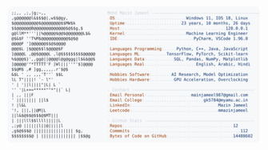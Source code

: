 <picture>
  <source srcset="https://raw.githubusercontent.com/mmazinjameel/mmazinjameel/main/dark_mode.svg?v=1759335172" media="(prefers-color-scheme: dark)">
  <img src="https://raw.githubusercontent.com/mmazinjameel/mmazinjameel/main/light_mode.svg?v=1759335172">
</picture>
